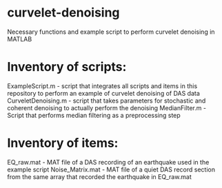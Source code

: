 # curvelet-denoising
Necessary functions and example script to perform curvelet denoising in MATLAB

# Inventory of scripts:
ExampleScript.m - script that integrates all scripts and items in this repository to perform an example of curvelet denoising of DAS data
CurveletDenoising.m - script that takes parameters for stochastic and coherent denoising to actually perform the denoising
MedianFilter.m - Script that performs median filtering as a preprocessing step

# Inventory of items:
EQ_raw.mat - MAT file of a DAS recording of an earthquake used in the example script
Noise_Matrix.mat - MAT file of a quiet DAS record section from the same array that recorded the earthquake in EQ_raw.mat
